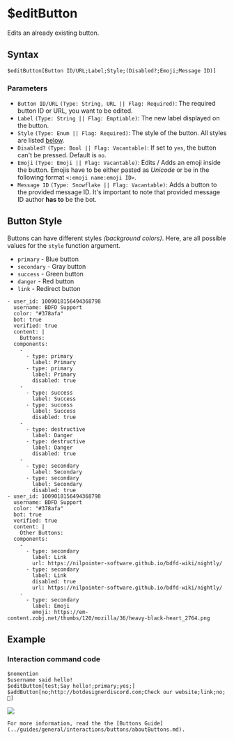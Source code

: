 # $editButton
Edits an already existing button.

## Syntax
```
$editButton[Button ID/URL;Label;Style;(Disabled?;Emoji;Message ID)]
```

### Parameters 
- `Button ID/URL` `(Type: String, URL || Flag: Required)`: The required button ID or URL, you want to be edited.
- `Label` `(Type: String || Flag: Emptiable)`: The new label displayed on the button.
- `Style` `(Type: Enum || Flag: Required)`: The style of the button. All styles are listed [below](#button-style).
- `Disabled?` `(Type: Bool || Flag: Vacantable)`: If set to `yes`, the button can't be pressed. Default is `no`.
- `Emoji` `(Type: Emoji || Flag: Vacantable)`: Edits / Adds an emoji inside the button. Emojis have to be either pasted as *Unicode* or be in the following format `<:emoji name:emoji ID>`.
- `Message ID` `(Type: Snowflake || Flag: Vacantable)`: Adds a button to the provided message ID. It's important to note that provided message ID author **has to** be the bot.

## Button Style
Buttons can have different styles _(background colors)_.
Here, are all possible values for the `style` function argument.
- `primary` - Blue button
- `secondary` - Gray button
- `success` - Green button
- `danger` - Red button
- `link` - Redirect button

```discord yaml
- user_id: 1009018156494368798
  username: BDFD Support
  color: "#378afa"
  bot: true
  verified: true
  content: |
    Buttons:
  components: 
    - 
      - type: primary
        label: Primary
      - type: primary
        label: Primary
        disabled: true
    - 
      - type: success
        label: Success
      - type: success
        label: Success
        disabled: true
    - 
      - type: destructive
        label: Danger
      - type: destructive
        label: Danger
        disabled: true
    - 
      - type: secondary
        label: Secondary
      - type: secondary
        label: Secondary
        disabled: true
- user_id: 1009018156494368798
  username: BDFD Support
  color: "#378afa"
  bot: true
  verified: true
  content: |
    Other Buttons:
  components: 
    - 
      - type: secondary
        label: Link
        url: https://nilpointer-software.github.io/bdfd-wiki/nightly/
      - type: secondary
        label: Link
        disabled: true
        url: https://nilpointer-software.github.io/bdfd-wiki/nightly/
    - 
      - type: secondary
        label: Emoji
        emoji: https://em-content.zobj.net/thumbs/120/mozilla/36/heavy-black-heart_2764.png
```


## Example
### Interaction command code
```
$nomention
$username said hello!
$editButton[test;Say hello!;primary;yes;]
$addButton[no;http://botdesignerdiscord.com;Check our website;link;no;👀]
```
![](https://user-images.githubusercontent.com/16838075/120207246-7d366b00-c22c-11eb-8d04-9cf569ced8ae.png)

```admonish info title="Read more"
For more information, read the the [Buttons Guide](../guides/general/interactions/buttons/aboutButtons.md).
```
